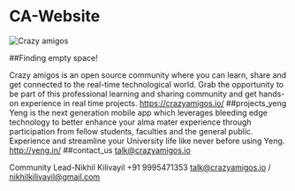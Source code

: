 # CA-Website
![Crazy amigos](https://crazyamigos.io/images/center-logo.png)

##Finding empty space!

Crazy amigos is an open source community where you can learn, share and get connected to the real-time technological world. Grab the opportunity to be part of this professional learning and sharing community and get hands-on experience in real time projects. 
<https://crazyamigos.io/>
##projects_yeng
Yeng is the next generation mobile app which leverages bleeding edge technology to better enhance your alma mater experience through participation from fellow students, faculties and the general public. Experience and streamline your University life like never before using Yeng.
<http://yeng.in/>
##contact_us
talk@crazyamigos.io

Community Lead-Nikhil Kilivayil
+91 9995471353
talk@crazyamigos.io / nikhilkilivayil@gmail.com 
